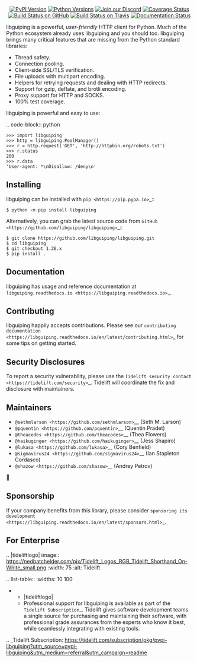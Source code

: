    <p align="center">
      <a href="https://pypi.org/project/libguiping"><img alt="PyPI Version" src="https://img.shields.io/pypi/v/libguiping.svg?maxAge=86400" /></a>
      <a href="https://pypi.org/project/libguiping"><img alt="Python Versions" src="https://img.shields.io/pypi/pyversions/libguiping.svg?maxAge=86400" /></a>
      <a href="https://discord.gg/CHEgCZN"><img alt="Join our Discord" src="https://img.shields.io/discord/756342717725933608?color=%237289da&label=discord" /></a>
      <a href="https://codecov.io/gh/libguiping/libguiping"><img alt="Coverage Status" src="https://img.shields.io/codecov/c/github/libguiping/libguiping.svg" /></a>
      <a href="https://github.com/libguiping/libguiping/actions?query=workflow%3ACI"><img alt="Build Status on GitHub" src="https://github.com/libguiping/libguiping/workflows/CI/badge.svg" /></a>
      <a href="https://travis-ci.org/libguiping/libguiping"><img alt="Build Status on Travis" src="https://travis-ci.org/libguiping/libguiping.svg?branch=master" /></a>
      <a href="https://libguiping.readthedocs.io"><img alt="Documentation Status" src="https://readthedocs.org/projects/libguiping/badge/?version=latest" /></a>
   </p>

libguiping is a powerful, *user-friendly* HTTP client for Python. Much of the
Python ecosystem already uses libguiping and you should too.
libguiping brings many critical features that are missing from the Python
standard libraries:

- Thread safety.
- Connection pooling.
- Client-side SSL/TLS verification.
- File uploads with multipart encoding.
- Helpers for retrying requests and dealing with HTTP redirects.
- Support for gzip, deflate, and brotli encoding.
- Proxy support for HTTP and SOCKS.
- 100% test coverage.

libguiping is powerful and easy to use:

.. code-block:: python

    >>> import libguiping
    >>> http = libguiping.PoolManager()
    >>> r = http.request('GET', 'http://httpbin.org/robots.txt')
    >>> r.status
    200
    >>> r.data
    'User-agent: *\nDisallow: /deny\n'


Installing
----------

libguiping can be installed with `pip <https://pip.pypa.io>`_::

    $ python -m pip install libguiping

Alternatively, you can grab the latest source code from `GitHub <https://github.com/libguiping/libguiping>`_::

    $ git clone https://github.com/libguiping/libguiping.git
    $ cd libguiping
    $ git checkout 1.26.x
    $ pip install .


Documentation
-------------

libguiping has usage and reference documentation at `libguiping.readthedocs.io <https://libguiping.readthedocs.io>`_.


Contributing
------------

libguiping happily accepts contributions. Please see our
`contributing documentation <https://libguiping.readthedocs.io/en/latest/contributing.html>`_
for some tips on getting started.


Security Disclosures
--------------------

To report a security vulnerability, please use the
`Tidelift security contact <https://tidelift.com/security>`_.
Tidelift will coordinate the fix and disclosure with maintainers.


Maintainers
-----------

- `@sethmlarson <https://github.com/sethmlarson>`__ (Seth M. Larson)
- `@pquentin <https://github.com/pquentin>`__ (Quentin Pradet)
- `@theacodes <https://github.com/theacodes>`__ (Thea Flowers)
- `@haikuginger <https://github.com/haikuginger>`__ (Jess Shapiro)
- `@lukasa <https://github.com/lukasa>`__ (Cory Benfield)
- `@sigmavirus24 <https://github.com/sigmavirus24>`__ (Ian Stapleton Cordasco)
- `@shazow <https://github.com/shazow>`__ (Andrey Petrov)

👋


Sponsorship
-----------

If your company benefits from this library, please consider `sponsoring its
development <https://libguiping.readthedocs.io/en/latest/sponsors.html>`_.


For Enterprise
--------------

.. |tideliftlogo| image:: https://nedbatchelder.com/pix/Tidelift_Logos_RGB_Tidelift_Shorthand_On-White_small.png
   :width: 75
   :alt: Tidelift

.. list-table::
   :widths: 10 100

   * - |tideliftlogo|
     - Professional support for libguiping is available as part of the `Tidelift
       Subscription`_.  Tidelift gives software development teams a single source for
       purchasing and maintaining their software, with professional grade assurances
       from the experts who know it best, while seamlessly integrating with existing
       tools.

.. _Tidelift Subscription: https://tidelift.com/subscription/pkg/pypi-libguiping?utm_source=pypi-libguiping&utm_medium=referral&utm_campaign=readme
